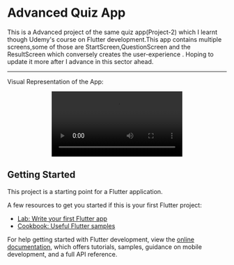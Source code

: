 # Advanced Quiz App

This is a Advanced project of the same quiz app(Project-2) which I learnt though Udemy's course on Flutter development.This app contains multiple screens,some of those are StartScreen,QuestionScreen and the ResultScreen which conversely creates the user-experience .
Hoping to update it more after I advance in this sector ahead.

<hr>

Visual Representation of the App:
<div align=center>
  <video src="https://github.com/HorizonChaser12/Advanced_QuizApp/assets/78254378/62c3837e-fa0c-48d2-83ec-1e29fceb4b87">
</div>

</hr>

## Getting Started

This project is a starting point for a Flutter application.

A few resources to get you started if this is your first Flutter project:

- [Lab: Write your first Flutter app](https://docs.flutter.dev/get-started/codelab)
- [Cookbook: Useful Flutter samples](https://docs.flutter.dev/cookbook)

For help getting started with Flutter development, view the
[online documentation](https://docs.flutter.dev/), which offers tutorials,
samples, guidance on mobile development, and a full API reference.
